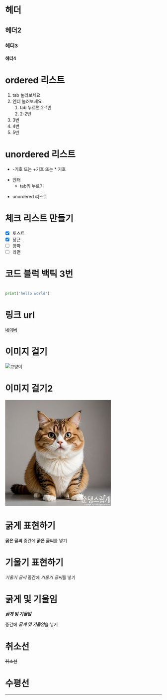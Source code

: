 # 헤더
## 헤더2
### 헤더3
#### 헤더4

# ordered 리스트
1. tab 눌러보세요
2. 엔터 눌러보세요
   1. tab 누르면 2-1번
   2. 2-2번
3. 3번
4. 4번
5. 5번

# unordered 리스트
+ -기호 또는 +기호 또는 * 기호
- 엔터
  - tab키 누르기
* unordered 리스트

# 체크 리스트 만들기

- [x] 토스트
- [x] 당근
- [ ] 양파
- [ ] 라면

# 코드 블럭 백틱 3번
```python

print('hello world')

```

# 링크 url
[네이버](http://www.naver.com)

# 이미지 걸기
![고양이](https://search.pstatic.net/common/?src=http%3A%2F%2Fblogfiles.naver.net%2FMjAyNDEyMTBfMjcx%2FMDAxNzMzNzk2MDQzMzYx.RMvGVSianhbWa27P78wEN_WKLyjSOvS1-oJjKtWiN18g.wEHr9RiOM0Gw-doVxsiiGvMRXdkH0n5xjGHhrRk_g6Mg.PNG%2F3.png&type=a340)

# 이미지 걸기2
![고양이](./고양이.jpg)

# 굵게 표현하기
__굵은 글씨__
중간에 **굵은 글씨**를 넣기

# 기울기 표현하기
_기울기 글씨_
중간에 *기울기 글씨*를 넣기

# 굵게 및 기울임
___굵게 및 기울임___

중간에 ***굵게 및 기울임***을 넣기

# 취소선
~~취소선~~

# 수평선
---
